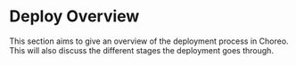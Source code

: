 # Deploy Overview

This section aims to give an overview of the deployment process in Choreo. This will also discuss the different stages the deployment goes through. 